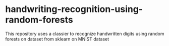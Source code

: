 # handwriting-recognition-using-random-forests
This repository uses a classier to recognize handwritten digits using random forests on dataset from sklearn on MNIST dataset
